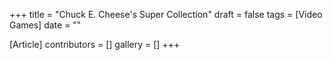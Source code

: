 +++
title = "Chuck E. Cheese's Super Collection"
draft = false
tags = [Video Games]
date = ""

[Article]
contributors = []
gallery = []
+++